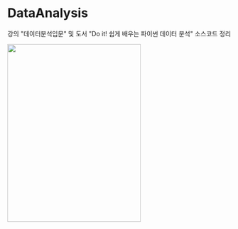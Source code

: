 # DataAnalysis
강의 "데이터분석입문" 및 도서 "Do it! 쉽게 배우는 파이썬 데이터 분석" 소스코드 정리


<img src = "https://user-images.githubusercontent.com/93889207/198173864-5ab6539a-0ac8-40c7-88ca-be533e62cf41.png" width = "300" height = "400"/>
